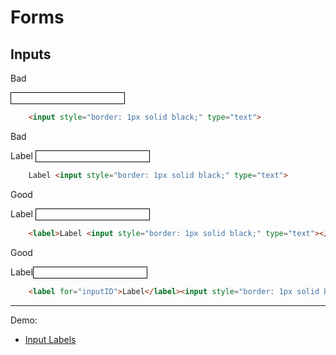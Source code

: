 # Forms
## Inputs



<div class="flex flex-wrap">
<div class="w-1/6">
	<p>
		Bad
	<p>
</div>
<div class="w-2/6">
	<input style="border: 1px solid black;" type="text">
</div>
<div class="w-3/6">

``` html
	<input style="border: 1px solid black;" type="text">
```
</div>
<div class="w-1/6">
	<p>
		Bad
	<p>
</div>
<div class="w-2/6">
	Label <input style="border: 1px solid black;" type="text">
</div>
<div class="w-3/6">

``` html
	Label <input style="border: 1px solid black;" type="text">
```
</div>
<div class="w-1/6">
	<p>
		Good
	<p>
</div>
<div class="w-2/6">
	<label>Label <input style="border: 1px solid black;" type="text"></label>
</div>
<div class="w-3/6">

``` html
	<label>Label <input style="border: 1px solid black;" type="text"></label>
```
</div>
</div>
<div class="flex flex-wrap">
<div class="w-1/6">
	<p>
		Good
	<p>
</div>
<div class="w-2/6">
	<label for="inputID">Label</label><input style="border: 1px solid black;" type="text" id="inputID">
</div>
<div class="w-3/6">

``` html
	<label for="inputID">Label</label><input style="border: 1px solid black;" type="text" id="inputID">
```
</div>
</div>

---

Demo:

- [Input Labels](/demo/form-inputs-labels)
